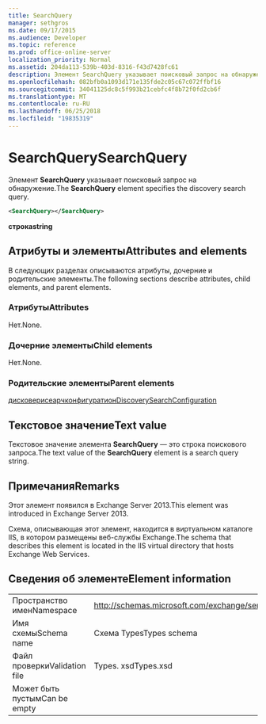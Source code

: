 ```yaml
---
title: SearchQuery
manager: sethgros
ms.date: 09/17/2015
ms.audience: Developer
ms.topic: reference
ms.prod: office-online-server
localization_priority: Normal
ms.assetid: 204da113-539b-403d-8316-f43d7428fc61
description: Элемент SearchQuery указывает поисковый запрос на обнаружение.
ms.openlocfilehash: 082bfb0a1093d171e135fde2c05c67c072ffbf16
ms.sourcegitcommit: 34041125dc8c5f993b21cebfc4f8b72f0fd2cb6f
ms.translationtype: MT
ms.contentlocale: ru-RU
ms.lasthandoff: 06/25/2018
ms.locfileid: "19835319"
---
```

# <a name="searchquery"></a><span data-ttu-id="387d1-103">SearchQuery</span><span class="sxs-lookup"><span data-stu-id="387d1-103">SearchQuery</span></span>

<span data-ttu-id="387d1-104">Элемент **SearchQuery** указывает поисковый запрос на обнаружение.</span><span class="sxs-lookup"><span data-stu-id="387d1-104">The **SearchQuery** element specifies the discovery search query.</span></span> 
  
```XML
<SearchQuery></SearchQuery>
```

 <span data-ttu-id="387d1-105">**строка**</span><span class="sxs-lookup"><span data-stu-id="387d1-105">**string**</span></span>
## <a name="attributes-and-elements"></a><span data-ttu-id="387d1-106">Атрибуты и элементы</span><span class="sxs-lookup"><span data-stu-id="387d1-106">Attributes and elements</span></span>

<span data-ttu-id="387d1-107">В следующих разделах описываются атрибуты, дочерние и родительские элементы.</span><span class="sxs-lookup"><span data-stu-id="387d1-107">The following sections describe attributes, child elements, and parent elements.</span></span>
  
### <a name="attributes"></a><span data-ttu-id="387d1-108">Атрибуты</span><span class="sxs-lookup"><span data-stu-id="387d1-108">Attributes</span></span>

<span data-ttu-id="387d1-109">Нет.</span><span class="sxs-lookup"><span data-stu-id="387d1-109">None.</span></span>
  
### <a name="child-elements"></a><span data-ttu-id="387d1-110">Дочерние элементы</span><span class="sxs-lookup"><span data-stu-id="387d1-110">Child elements</span></span>

<span data-ttu-id="387d1-111">Нет.</span><span class="sxs-lookup"><span data-stu-id="387d1-111">None.</span></span>
  
### <a name="parent-elements"></a><span data-ttu-id="387d1-112">Родительские элементы</span><span class="sxs-lookup"><span data-stu-id="387d1-112">Parent elements</span></span>

[<span data-ttu-id="387d1-113">дисковерисеарчконфигуратион</span><span class="sxs-lookup"><span data-stu-id="387d1-113">DiscoverySearchConfiguration</span></span>](discoverysearchconfiguration.md)
  
## <a name="text-value"></a><span data-ttu-id="387d1-114">Текстовое значение</span><span class="sxs-lookup"><span data-stu-id="387d1-114">Text value</span></span>

<span data-ttu-id="387d1-115">Текстовое значение элемента **SearchQuery** — это строка поискового запроса.</span><span class="sxs-lookup"><span data-stu-id="387d1-115">The text value of the **SearchQuery** element is a search query string.</span></span> 
  
## <a name="remarks"></a><span data-ttu-id="387d1-116">Примечания</span><span class="sxs-lookup"><span data-stu-id="387d1-116">Remarks</span></span>

<span data-ttu-id="387d1-117">Этот элемент появился в Exchange Server 2013.</span><span class="sxs-lookup"><span data-stu-id="387d1-117">This element was introduced in Exchange Server 2013.</span></span>
  
<span data-ttu-id="387d1-118">Схема, описывающая этот элемент, находится в виртуальном каталоге IIS, в котором размещены веб-службы Exchange.</span><span class="sxs-lookup"><span data-stu-id="387d1-118">The schema that describes this element is located in the IIS virtual directory that hosts Exchange Web Services.</span></span>
  
## <a name="element-information"></a><span data-ttu-id="387d1-119">Сведения об элементе</span><span class="sxs-lookup"><span data-stu-id="387d1-119">Element information</span></span>

|||
|:-----|:-----|
|<span data-ttu-id="387d1-120">Пространство имен</span><span class="sxs-lookup"><span data-stu-id="387d1-120">Namespace</span></span>  <br/> |http://schemas.microsoft.com/exchange/services/2006/types  <br/> |
|<span data-ttu-id="387d1-121">Имя схемы</span><span class="sxs-lookup"><span data-stu-id="387d1-121">Schema name</span></span>  <br/> |<span data-ttu-id="387d1-122">Схема Types</span><span class="sxs-lookup"><span data-stu-id="387d1-122">Types schema</span></span>  <br/> |
|<span data-ttu-id="387d1-123">Файл проверки</span><span class="sxs-lookup"><span data-stu-id="387d1-123">Validation file</span></span>  <br/> |<span data-ttu-id="387d1-124">Types. xsd</span><span class="sxs-lookup"><span data-stu-id="387d1-124">Types.xsd</span></span>  <br/> |
|<span data-ttu-id="387d1-125">Может быть пустым</span><span class="sxs-lookup"><span data-stu-id="387d1-125">Can be empty</span></span>  <br/> ||
   

